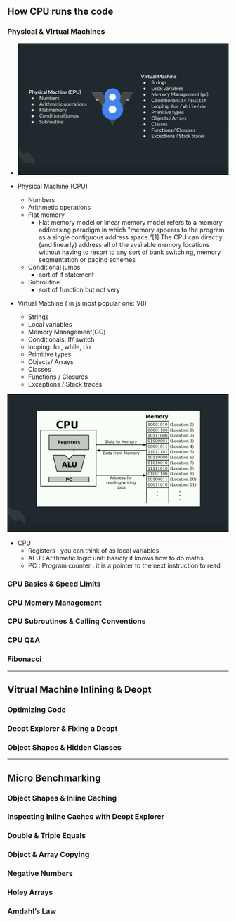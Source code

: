 ## How CPU runs the code

### Physical & Virtual Machines
- ![alt text](./images/image1.png)

- Physical Machine (CPU)
    - Numbers 
    - Arithmetic operations
    - Flat memory 
        - Flat memory model or linear memory model refers to a memory addressing paradigm in which "memory appears to the program as a single contiguous address space."[1] The CPU can directly (and linearly) address all of the available memory locations without having to resort to any sort of bank switching, memory segmentation or paging schemes
    - Conditional jumps
        - sort of if statement
    - Subroutine
        - sort of function but not  very


- Virtual Machine ( in js most popular one: V8) 
    - Strings
    - Local variables
    - Memory Management(GC)
    - Conditionals: If/ switch
    - looping: for, while, do
    - Primitive types
    - Objects/ Arrays
    - Classes
    - Functions / Closures
    - Exceptions / Stack traces



![alt text](./images/image2.png)

- CPU 
    - Registers : you can think of as local variables 
    - ALU : Arithmetic logic unit: basicly it knows how to do maths
    - PC : Program counter : it is a pointer to the next instruction to read 

### CPU Basics & Speed Limits



### CPU Memory Management

### CPU Subroutines & Calling Conventions

### CPU Q&A

### Fibonacci

---

## Vitrual Machine Inlining & Deopt

### Optimizing Code

### Deopt Explorer & Fixing a Deopt

### Object Shapes & Hidden Classes

---

## Micro Benchmarking

### Object Shapes & Inline Caching

### Inspecting Inline Caches with Deopt Explorer

### Double & Triple Equals

### Object & Array Copying

### Negative Numbers

### Holey Arrays

### Amdahl’s Law
